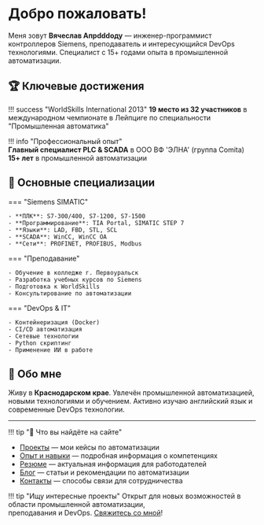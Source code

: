 # Добро пожаловать! 

Меня зовут **Вячеслав Апрdddоду** — инженер-программист контроллеров Siemens, преподаватель и интересующийся DevOps технологиями. 
Специалист с 15+ годами опыта в промышленной автоматизации.

## 🏆 Ключевые достижения

!!! success "WorldSkills International 2013"
    **19 место из 32 участников** в международном чемпионате в Лейпциге 
    по специальности "Промышленная автоматика"

!!! info "Профессиональный опыт"  
    **Главный специалист PLC & SCADA** в ООО ВФ 'ЭЛНА' (группа Comita)  
    **15+ лет** в промышленной автоматизации

## 🔧 Основные специализации

=== "Siemens SIMATIC"

    - **ПЛК**: S7-300/400, S7-1200, S7-1500
    - **Программирование**: TIA Portal, SIMATIC STEP 7
    - **Языки**: LAD, FBD, STL, SCL
    - **SCADA**: WinCC, WinCC OA
    - **Сети**: PROFINET, PROFIBUS, Modbus

=== "Преподавание"

    - Обучение в колледже г. Первоуральск
    - Разработка учебных курсов по Siemens
    - Подготовка к WorldSkills
    - Консультирование по автоматизации

=== "DevOps & IT"

    - Контейнеризация (Docker)
    - CI/CD автоматизация
    - Сетевые технологии  
    - Python скриптинг
    - Применение ИИ в работе

## 📍 Обо мне

Живу в **Краснодарском крае**. Увлечён промышленной автоматизацией, новыми технологиями и обучением. Активно изучаю английский язык и современные DevOps технологии.

---

!!! tip "🚀 Что вы найдёте на сайте"
   - [Проекты](portfolio/) — мои кейсы по автоматизации
   - [Опыт и навыки](about/) — подробная информация о компетенциях  
   - [Резюме](resume/) — актуальная информация для работодателей
   - [Блог](blog/) — статьи и рекомендации по автоматизации
   - [Контакты](contacts/) — способы связи для сотрудничества


!!! tip "Ищу интересные проекты"
    Открыт для новых возможностей в области промышленной автоматизации,  
    преподавания и DevOps. [Свяжитесь со мной](contacts.md)!
